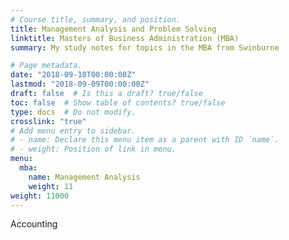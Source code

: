 ```yaml
---
# Course title, summary, and position.
title: Management Analysis and Problem Solving
linktitle: Masters of Business Administration (MBA)
summary: My study notes for topics in the MBA from Swinburne

# Page metadata.
date: "2018-09-10T00:00:00Z"
lastmod: "2018-09-09T00:00:00Z"
draft: false  # Is this a draft? true/false
toc: false  # Show table of contents? true/false
type: docs  # Do not modify.
crosslink: "true"
# Add menu entry to sidebar.
# - name: Declare this menu item as a parent with ID `name`.
# - weight: Position of link in menu.
menu:
  mba:
    name: Management Analysis
    weight: 11
weight: 11000
---
```

Accounting
